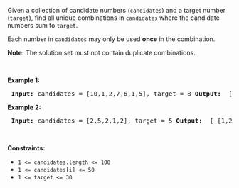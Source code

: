 <p>Given a collection of candidate numbers (<code>candidates</code>) and a target number (<code>target</code>), find all unique combinations in <code>candidates</code>&nbsp;where the candidate numbers sum to <code>target</code>.</p>  <p>Each number in <code>candidates</code>&nbsp;may only be used <strong>once</strong> in the combination.</p>  <p><strong>Note:</strong>&nbsp;The solution set must not contain duplicate combinations.</p>  <p>&nbsp;</p> <p><strong class="example">Example 1:</strong></p>  <pre> <strong>Input:</strong> candidates = [10,1,2,7,6,1,5], target = 8 <strong>Output:</strong>  [ [1,1,6], [1,2,5], [1,7], [2,6] ] </pre>  <p><strong class="example">Example 2:</strong></p>  <pre> <strong>Input:</strong> candidates = [2,5,2,1,2], target = 5 <strong>Output:</strong>  [ [1,2,2], [5] ] </pre>  <p>&nbsp;</p> <p><strong>Constraints:</strong></p>  <ul> <li><code>1 &lt;=&nbsp;candidates.length &lt;= 100</code></li> <li><code>1 &lt;=&nbsp;candidates[i] &lt;= 50</code></li> <li><code>1 &lt;= target &lt;= 30</code></li> </ul> 